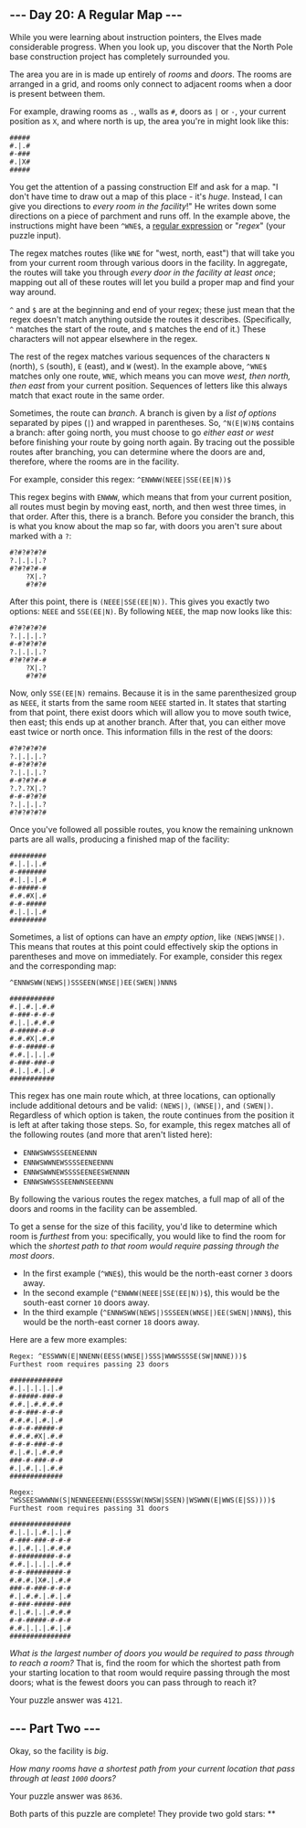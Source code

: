 --- Day 20: A Regular Map ---
-----------------------------

While you were learning about instruction pointers, the Elves made
considerable progress. When you look up, you discover that the North
Pole base construction project has completely surrounded you.

The area you are in is made up entirely of *rooms* and *doors*. The
rooms are arranged in a grid, and rooms only connect to adjacent rooms
when a door is present between them.

For example, drawing rooms as `.`, walls as `#`, doors as `|` or `-`,
your current position as `X`, and where north is up, the area you're in
might look like this:

    #####
    #.|.#
    #-###
    #.|X#
    #####

You get the attention of a passing construction Elf and ask for a map.
"I don't have time to draw out a map of this place - it's *huge*.
Instead, I can give you directions to *every room in the facility*!" He
writes down some directions on a piece of parchment and runs off. In the
example above, the instructions might have been `^WNE$`, a [regular
expression] or "*regex*" (your puzzle input).

The regex matches routes (like `WNE` for "west, north, east") that will
take you from your current room through various doors in the facility.
In aggregate, the routes will take you through *every door in the
facility at least once*; mapping out all of these routes will let you
build a proper map and find your way around.

`^` and `$` are at the beginning and end of your regex; these just mean
that the regex doesn't match anything outside the routes it describes.
(Specifically, `^` matches the start of the route, and `$` matches the
end of it.) These characters will not appear elsewhere in the regex.

The rest of the regex matches various sequences of the characters `N`
(north), `S` (south), `E` (east), and `W` (west). In the example above,
`^WNE$` matches only one route, `WNE`, which means you can move *west,
then north, then east* from your current position. Sequences of letters
like this always match that exact route in the same order.

Sometimes, the route can *branch*. A branch is given by a *list of
options* separated by pipes (`|`) and wrapped in parentheses. So,
`^N(E|W)N$` contains a branch: after going north, you must choose to go
*either east or west* before finishing your route by going north again.
By tracing out the possible routes after branching, you can determine
where the doors are and, therefore, where the rooms are in the facility.

For example, consider this regex: `^ENWWW(NEEE|SSE(EE|N))$`

This regex begins with `ENWWW`, which means that from your current
position, all routes must begin by moving east, north, and then west
three times, in that order. After this, there is a branch. Before you
consider the branch, this is what you know about the map so far, with
doors you aren't sure about marked with a `?`:

    #?#?#?#?#
    ?.|.|.|.?
    #?#?#?#-#
        ?X|.?
        #?#?#

After this point, there is `(NEEE|SSE(EE|N))`. This gives you exactly
two options: `NEEE` and `SSE(EE|N)`. By following `NEEE`, the map now
looks like this:

    #?#?#?#?#
    ?.|.|.|.?
    #-#?#?#?#
    ?.|.|.|.?
    #?#?#?#-#
        ?X|.?
        #?#?#

Now, only `SSE(EE|N)` remains. Because it is in the same parenthesized
group as `NEEE`, it starts from the same room `NEEE` started in. It
states that starting from that point, there exist doors which will allow
you to move south twice, then east; this ends up at another branch.
After that, you can either move east twice or north once. This
information fills in the rest of the doors:

    #?#?#?#?#
    ?.|.|.|.?
    #-#?#?#?#
    ?.|.|.|.?
    #-#?#?#-#
    ?.?.?X|.?
    #-#-#?#?#
    ?.|.|.|.?
    #?#?#?#?#

Once you've followed all possible routes, you know the remaining unknown
parts are all walls, producing a finished map of the facility:

    #########
    #.|.|.|.#
    #-#######
    #.|.|.|.#
    #-#####-#
    #.#.#X|.#
    #-#-#####
    #.|.|.|.#
    #########

Sometimes, a list of options can have an *empty option*, like
`(NEWS|WNSE|)`. This means that routes at this point could effectively
skip the options in parentheses and move on immediately. For example,
consider this regex and the corresponding map:

    ^ENNWSWW(NEWS|)SSSEEN(WNSE|)EE(SWEN|)NNN$

    ###########
    #.|.#.|.#.#
    #-###-#-#-#
    #.|.|.#.#.#
    #-#####-#-#
    #.#.#X|.#.#
    #-#-#####-#
    #.#.|.|.|.#
    #-###-###-#
    #.|.|.#.|.#
    ###########

This regex has one main route which, at three locations, can optionally
include additional detours and be valid: `(NEWS|)`, `(WNSE|)`, and
`(SWEN|)`. Regardless of which option is taken, the route continues from
the position it is left at after taking those steps. So, for example,
this regex matches all of the following routes (and more that aren't
listed here):

-   `ENNWSWWSSSEENEENNN`
-   `ENNWSWWNEWSSSSEENEENNN`
-   `ENNWSWWNEWSSSSEENEESWENNNN`
-   `ENNWSWWSSSEENWNSEEENNN`

By following the various routes the regex matches, a full map of all of
the doors and rooms in the facility can be assembled.

To get a sense for the size of this facility, you'd like to determine
which room is *furthest* from you: specifically, you would like to find
the room for which the *shortest path to that room would require passing
through the most doors*.

-   In the first example (`^WNE$`), this would be the north-east corner
    `3` doors away.
-   In the second example (`^ENWWW(NEEE|SSE(EE|N))$`), this would be the
    south-east corner `10` doors away.
-   In the third example (`^ENNWSWW(NEWS|)SSSEEN(WNSE|)EE(SWEN|)NNN$`),
    this would be the north-east corner `18` doors away.

Here are a few more examples:

    Regex: ^ESSWWN(E|NNENN(EESS(WNSE|)SSS|WWWSSSSE(SW|NNNE)))$
    Furthest room requires passing 23 doors

    #############
    #.|.|.|.|.|.#
    #-#####-###-#
    #.#.|.#.#.#.#
    #-#-###-#-#-#
    #.#.#.|.#.|.#
    #-#-#-#####-#
    #.#.#.#X|.#.#
    #-#-#-###-#-#
    #.|.#.|.#.#.#
    ###-#-###-#-#
    #.|.#.|.|.#.#
    #############

    Regex: ^WSSEESWWWNW(S|NENNEEEENN(ESSSSW(NWSW|SSEN)|WSWWN(E|WWS(E|SS))))$
    Furthest room requires passing 31 doors

    ###############
    #.|.|.|.#.|.|.#
    #-###-###-#-#-#
    #.|.#.|.|.#.#.#
    #-#########-#-#
    #.#.|.|.|.|.#.#
    #-#-#########-#
    #.#.#.|X#.|.#.#
    ###-#-###-#-#-#
    #.|.#.#.|.#.|.#
    #-###-#####-###
    #.|.#.|.|.#.#.#
    #-#-#####-#-#-#
    #.#.|.|.|.#.|.#
    ###############

*What is the largest number of doors you would be required to pass
through to reach a room?* That is, find the room for which the shortest
path from your starting location to that room would require passing
through the most doors; what is the fewest doors you can pass through to
reach it?

Your puzzle answer was `4121`.

--- Part Two ---
----------------

Okay, so the facility is *big*.

*How many rooms have a shortest path from your current location that
pass through at least `1000` doors?*

Your puzzle answer was `8636`.

Both parts of this puzzle are complete! They provide two gold stars:
\*\*

  [regular expression]: https://en.wikipedia.org/wiki/Regular_expression

